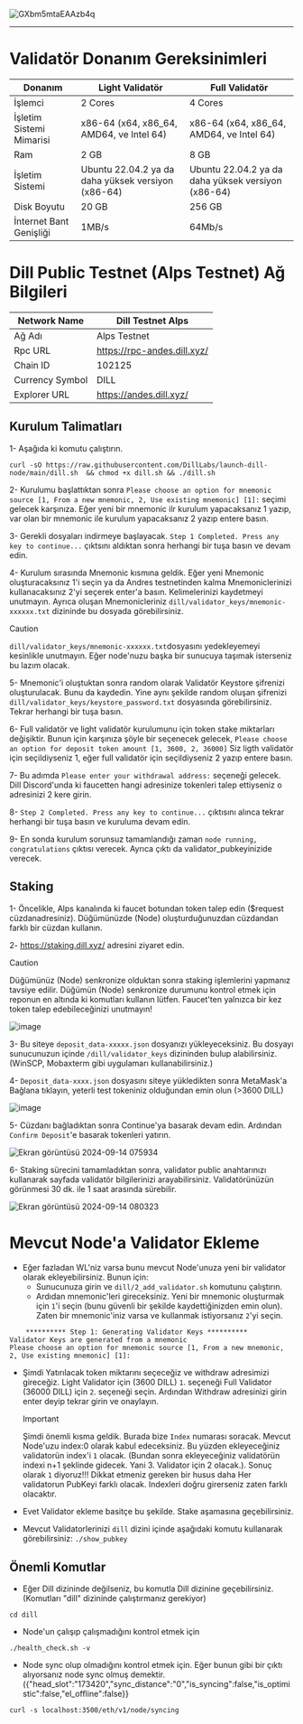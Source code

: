 
![GXbm5mtaEAAzb4q](https://github.com/user-attachments/assets/d5b850d4-866b-4904-9857-93b584dd1dac)

------

# Validatör Donanım Gereksinimleri
| Donanım | Light Validatör | Full Validatör |
| ------------- | ---------------- | ---------------- |
İşlemci | 2 Cores | 4 Cores
İşletim Sistemi Mimarisi | x86-64 (x64, x86_64, AMD64, ve Intel 64) | x86-64 (x64, x86_64, AMD64, ve Intel 64)
Ram | 2 GB | 8 GB
İşletim Sistemi | Ubuntu 22.04.2 ya da daha yüksek versiyon (x86-64) | Ubuntu 22.04.2 ya da daha yüksek versiyon (x86-64)
Disk Boyutu | 20 GB | 256 GB
İnternet Bant Genişliği | 1MB/s | 64Mb/s

# Dill Public Testnet (Alps Testnet) Ağ Bilgileri
| Network Name     | Dill Testnet Alps |
| ------------- | ---------------- |
Ağ Adı | Alps Testnet
Rpc URL | https://rpc-andes.dill.xyz/
Chain ID | 102125
Currency Symbol | DILL
Explorer URL | https://andes.dill.xyz/


## Kurulum Talimatları

1- Aşağıda ki komutu çalıştırın.
```ABNF
curl -sO https://raw.githubusercontent.com/DillLabs/launch-dill-node/main/dill.sh  && chmod +x dill.sh && ./dill.sh
```
2- Kurulumu başlattıktan sonra ```Please choose an option for mnemonic source [1, From a new mnemonic, 2, Use existing mnemonic] [1]:``` seçimi gelecek karşınıza. Eğer yeni bir mnemonic ilr kurulum yapacaksanız  1 yazıp, var olan bir mnemonic ile kurulum yapacaksanız 2 yazıp entere basın. 

3- Gerekli dosyaları indirmeye başlayacak. ```Step 1 Completed. Press any key to continue...``` çıktsını aldıktan sonra herhangi bir tuşa basın ve devam edin.

4- Kurulum sırasında Mnemonic kısmına geldik. Eğer yeni Mnemonic oluşturacaksınız 1'i seçin ya da Andres testnetinden kalma Mnemoniclerinizi kullanacaksınız 2'yi seçerek enter'a basın. Kelimelerinizi kaydetmeyi unutmayın. Ayrıca oluşan Mnemonicleriniz ```dill/validator_keys/mnemonic-xxxxxx.txt``` dizininde bu dosyada görebilirsiniz.

> [!CAUTION]
> ```dill/validator_keys/mnemonic-xxxxxx.txt```dosyasını yedekleyemeyi kesinlikle unutmayın. Eğer node'nuzu başka bir sunucuya taşımak isterseniz bu lazım olacak.

5- Mnemonic'i oluştuktan sonra random olarak Validatör Keystore şifrenizi oluşturulacak. Bunu da kaydedin. Yine aynı şekilde random oluşan şifrenizi ```dill/validator_keys/keystore_password.txt``` dosyasında görebilirsiniz. Tekrar herhangi bir tuşa basın.

6- Full validatör ve light validatör kurulumunu için token stake miktarları değişiktir. Bunun için karşınıza şöyle bir seçenecek gelecek, ```Please choose an option for deposit token amount [1, 3600, 2, 36000]``` Siz ligth validatör için seçildiyseniz 1, eğer full validatör için seçildiyseniz 2 yazıp entere basın.

7- Bu adımda ```Please enter your withdrawal address:``` seçeneği gelecek. Dill Discord'unda ki faucetten hangi adresinize tokenleri talep ettiyseniz o adresinizi 2 kere girin.

8- ```Step 2 Completed. Press any key to continue...``` çıktısını alınca tekrar herhangi bir tuşa basın ve kuruluma devam edin.

9- En sonda kurulum sorunsuz tamamlandığı zaman ```node running, congratulations``` çıktısı verecek. Ayrıca çıktı da validator_pubkeyinizide verecek.


## Staking

1- Öncelikle, Alps kanalında ki faucet botundan token talep edin ($request cüzdanadresiniz). Düğümünüzde (Node) oluşturduğunuzdan cüzdandan farklı bir cüzdan kullanın.

2- https://staking.dill.xyz/ adresini ziyaret edin.

> [!CAUTION]
> Düğümünüz (Node) senkronize olduktan sonra staking işlemlerini yapmanız tavsiye edilir. Düğümün (Node) senkronize durumunu kontrol etmek için reponun en altında ki komutları kullanın lütfen.
> Faucet'ten yalnızca bir kez token talep edebileceğinizi unutmayın!

![image](https://github.com/user-attachments/assets/3c24ea5d-c728-4ee7-87f3-b2a42abd5dd5)

3- Bu siteye ```deposit_data-xxxxx.json``` dosyanızı yükleyeceksiniz. Bu dosyayı sunucunuzun içinde ```/dill/validator_keys``` dizininden bulup alabilirsiniz.(WinSCP, Mobaxterm gibi uygulamarı kullanabilirsiniz.)

4- ```Deposit_data-xxxx.json``` dosyasını siteye yükledikten sonra MetaMask'a Bağlana tıklayın, yeterli test tokeniniz olduğundan emin olun (>3600 DILL)

 ![image](https://github.com/user-attachments/assets/f8238c5a-b216-476c-a5a3-18fc919211b6)

5- Cüzdanı bağladıktan sonra Continue'ya basarak devam edin. Ardından ```Confirm Deposit```'e basarak tokenleri yatırın.

![Ekran görüntüsü 2024-09-14 075934](https://github.com/user-attachments/assets/8f9bcb6a-ddfd-41cf-b202-fc99e5bba489)

6- Staking sürecini tamamladıktan sonra, validator public anahtarınızı kullanarak sayfada validatör bilgilerinizi arayabilirsiniz. Validatörünüzün görünmesi 30 dk. ile 1 saat arasında sürebilir.

![Ekran görüntüsü 2024-09-14 080323](https://github.com/user-attachments/assets/1539f0ca-324c-4188-97ea-a279b50d28ab)


# Mevcut Node'a Validator Ekleme

- Eğer fazladan WL'niz varsa bunu mevcut Node'unuza yeni bir validator olarak ekleyebilirsiniz. Bunun için:
  - Sunucunuza girin ve ```dill/2_add_validator.sh``` komutunu çalıştırın.
  - Ardıdan mnemonic'leri gireceksiniz. Yeni bir mnemonic oluşturmak için ```1```'i seçin (bunu güvenli bir şekilde kaydettiğinizden emin olun).
Zaten bir mnemonic'iniz varsa ve kullanmak istiyorsanız ```2```'yi seçin.
```ABNF
    ********** Step 1: Generating Validator Keys **********
Validator Keys are generated from a mnemonic
Please choose an option for mnemonic source [1, From a new mnemonic, 2, Use existing mnemonic] [1]:
```
 - Şimdi Yatırılacak token miktarını seçeceğiz ve withdraw adresimizi gireceğiz. Light Validator için (3600 DILL) ```1```. seçeneği Full Validator (36000 DILL) için ```2```. seçeneği seçin. Ardından Withdraw adresinizi girin enter deyip tekrar girin ve onaylayın.
   
   > [!IMPORTANT]
   > Şimdi önemli kısma geldik. Burada bize ```Index``` numarası soracak. Mevcut Node'uzu index:0 olarak kabul edeceksiniz. Bu yüzden ekleyeceğiniz validatorün index'i ```1``` olacak. (Bundan sonra ekleyeceğiniz validatörün indexi n+1 şeklinde gidecek. Yani 3. Validator için 2 olacak.).
   > Sonuç olarak ```1``` diyoruz!!!
   > Dikkat etmeniz gereken bir husus daha Her validatorun PubKeyi farklı olacak. Indexleri doğru girerseniz zaten farklı olacaktır.
  
 - Evet Validator ekleme basitçe bu şekilde. Stake aşamasına geçebilirsiniz.
 - Mevcut Validatorlerinizi ```dill``` dizini içinde aşağıdaki komutu kullanarak görebilirsiniz:
   ```./show_pubkey```

## Önemli Komutlar

- Eğer Dill dizininde değilseniz, bu komutla Dill dizinine geçebilirsiniz. (Komutları "dill" dizininde çalıştırmanız gerekiyor)
```ABNF
cd dill 
```

- Node'un çalışıp çalışmadığını kontrol etmek için
```Processing
./health_check.sh -v
```

- Node sync olup olmadığını kontrol etmek için. Eğer bunun gibi bir çıktı alıyorsanız node sync olmuş demektir. ({"head_slot":"173420","sync_distance":"0","is_syncing":false,"is_optimistic":false,"el_offline":false}}
```ABNF
curl -s localhost:3500/eth/v1/node/syncing
```
